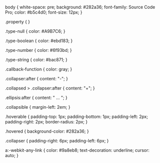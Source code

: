 body {
  white-space: pre;
  background: #282a36;
  font-family: Source Code Pro;
  color: #b5c4d0;
  font-size: 12px;
}

.property {
}

.type-null {
  color: #A9B7C6;
}

.type-boolean {
  color: #ebd183;
}

.type-number {
  color: #6f93bd;
}

.type-string {
  color: #bac871;
}

.callback-function {
  color: gray;
}

.collapser:after {
  content: "-";
}

.collapsed > .collapser:after {
  content: "+";
}

.ellipsis:after {
  content: " … ";
}

.collapsible {
  margin-left: 2em;
}

.hoverable {
  padding-top: 1px;
  padding-bottom: 1px;
  padding-left: 2px;
  padding-right: 2px;
  border-radius: 2px;
}

.hovered {
  background-color: #282a36;
}

.collapser {
  padding-right: 6px;
  padding-left: 6px;
}

a:-webkit-any-link {
  color: #9a8eb8;
  text-decoration: underline;
  cursor: auto;
}